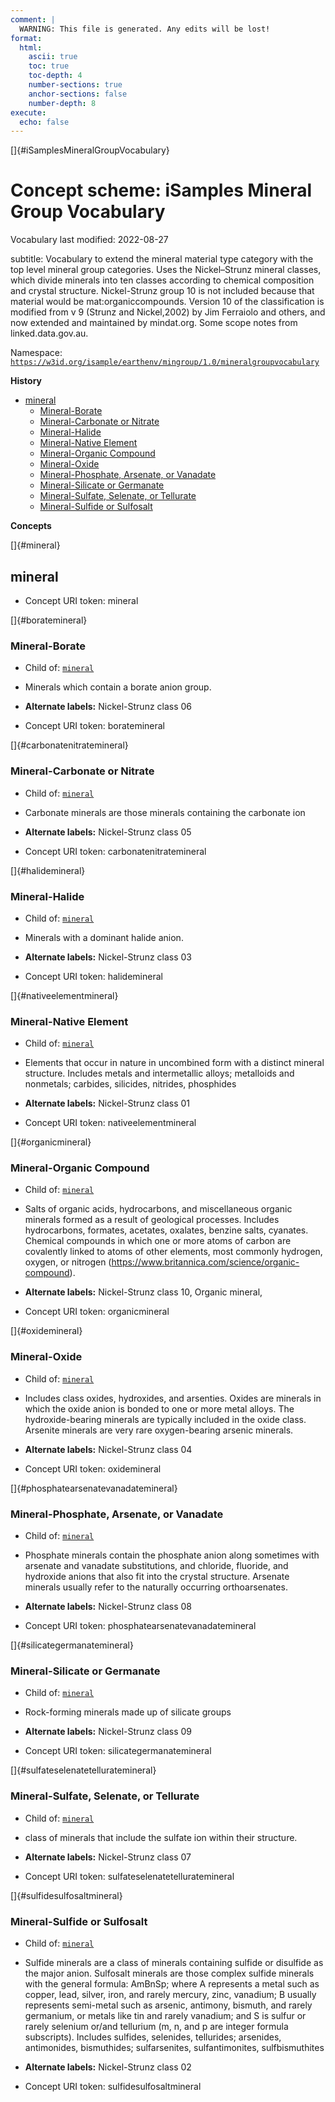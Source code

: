 ```yaml
---
comment: | 
  WARNING: This file is generated. Any edits will be lost!
format:
  html:
    ascii: true
    toc: true
    toc-depth: 4
    number-sections: true
    anchor-sections: false
    number-depth: 8
execute:
  echo: false
---
```


[]{#iSamplesMineralGroupVocabulary}

# **Concept scheme:** iSamples Mineral Group Vocabulary 

Vocabulary last modified:  2022-08-27

subtitle: 
  Vocabulary to extend the mineral material type category with the top level mineral group categories. Uses the Nickel–Strunz mineral classes, which divide minerals into ten classes according to chemical composition and crystal structure. Nickel-Strunz group 10 is not included because that material would be mat:organiccompounds. Version 10 of the classification is modified from v 9 (Strunz and Nickel,2002) by Jim Ferraiolo and others, and now extended and maintained by mindat.org. Some scope notes from linked.data.gov.au.

Namespace: 
[`https://w3id.org/isample/earthenv/mingroup/1.0/mineralgroupvocabulary`](https://w3id.org/isample/earthenv/mingroup/1.0/mineralgroupvocabulary)

**History**


- [mineral](#mineral)
    - [Mineral-Borate](#boratemineral)
    - [Mineral-Carbonate or Nitrate](#carbonatenitratemineral)
    - [Mineral-Halide](#halidemineral)
    - [Mineral-Native Element](#nativeelementmineral)
    - [Mineral-Organic Compound](#organicmineral)
    - [Mineral-Oxide](#oxidemineral)
    - [Mineral-Phosphate, Arsenate, or Vanadate](#phosphatearsenatevanadatemineral)
    - [Mineral-Silicate or Germanate](#silicategermanatemineral)
    - [Mineral-Sulfate, Selenate, or Tellurate](#sulfateselenatetelluratemineral)
    - [Mineral-Sulfide or Sulfosalt](#sulfidesulfosaltmineral)

**Concepts**

[]{#mineral}

##  mineral


- Concept URI token: mineral


[]{#boratemineral}

###  Mineral-Borate


- Child of:
 [`mineral`](#mineral)

- Minerals which contain a borate anion group.

- **Alternate labels:**
Nickel-Strunz class 06

- Concept URI token: boratemineral


[]{#carbonatenitratemineral}

###  Mineral-Carbonate or Nitrate


- Child of:
 [`mineral`](#mineral)

- Carbonate minerals are those minerals containing the carbonate ion

- **Alternate labels:**
Nickel-Strunz class 05

- Concept URI token: carbonatenitratemineral


[]{#halidemineral}

###  Mineral-Halide


- Child of:
 [`mineral`](#mineral)

- Minerals with a dominant halide anion.

- **Alternate labels:**
Nickel-Strunz class 03

- Concept URI token: halidemineral


[]{#nativeelementmineral}

###  Mineral-Native Element


- Child of:
 [`mineral`](#mineral)

- Elements that occur in nature in uncombined form with a distinct
mineral structure. Includes metals and intermetallic alloys;
metalloids and nonmetals; carbides, silicides, nitrides, phosphides

- **Alternate labels:**
Nickel-Strunz class 01

- Concept URI token: nativeelementmineral


[]{#organicmineral}

###  Mineral-Organic Compound


- Child of:
 [`mineral`](#mineral)

- Salts of organic acids, hydrocarbons, and miscellaneous organic
minerals formed as a result of geological processes. Includes
hydrocarbons, formates, acetates, oxalates, benzine salts, cyanates.
Chemical compounds in which one or more atoms of carbon are covalently
linked to atoms of other elements, most commonly hydrogen, oxygen, or
nitrogen (https://www.britannica.com/science/organic-compound).

- **Alternate labels:**
Nickel-Strunz class 10, 
Organic mineral, 

- Concept URI token: organicmineral


[]{#oxidemineral}

###  Mineral-Oxide


- Child of:
 [`mineral`](#mineral)

- Includes class oxides, hydroxides, and arsenties. Oxides are
minerals in which the oxide anion is bonded to one or more metal
alloys. The hydroxide-bearing minerals are typically included in the
oxide class. Arsenite minerals are very rare oxygen-bearing arsenic
minerals.

- **Alternate labels:**
Nickel-Strunz class 04

- Concept URI token: oxidemineral


[]{#phosphatearsenatevanadatemineral}

###  Mineral-Phosphate, Arsenate, or Vanadate


- Child of:
 [`mineral`](#mineral)

- Phosphate minerals contain the phosphate anion along sometimes with
arsenate and vanadate substitutions, and chloride, fluoride, and
hydroxide anions that also fit into the crystal structure. Arsenate
minerals usually refer to the naturally occurring orthoarsenates.

- **Alternate labels:**
Nickel-Strunz class 08

- Concept URI token: phosphatearsenatevanadatemineral


[]{#silicategermanatemineral}

###  Mineral-Silicate or Germanate


- Child of:
 [`mineral`](#mineral)

- Rock-forming minerals made up of silicate groups

- **Alternate labels:**
Nickel-Strunz class 09

- Concept URI token: silicategermanatemineral


[]{#sulfateselenatetelluratemineral}

###  Mineral-Sulfate, Selenate, or Tellurate


- Child of:
 [`mineral`](#mineral)

- class of minerals that include the sulfate ion within their
structure.

- **Alternate labels:**
Nickel-Strunz class 07

- Concept URI token: sulfateselenatetelluratemineral


[]{#sulfidesulfosaltmineral}

###  Mineral-Sulfide or Sulfosalt


- Child of:
 [`mineral`](#mineral)

- Sulfide minerals are a class of minerals containing sulfide or
disulfide as the major anion. Sulfosalt minerals are those complex
sulfide minerals with the general formula: AmBnSp; where A represents
a metal such as copper, lead, silver, iron, and rarely mercury, zinc,
vanadium; B usually represents semi-metal such as arsenic, antimony,
bismuth, and rarely germanium, or metals like tin and rarely vanadium;
and S is sulfur or rarely selenium or/and tellurium (m, n, and p are
integer formula subscripts). Includes sulfides, selenides, tellurides;
arsenides, antimonides, bismuthides; sulfarsenites, sulfantimonites,
sulfbismuthites

- **Alternate labels:**
Nickel-Strunz class 02

- Concept URI token: sulfidesulfosaltmineral



